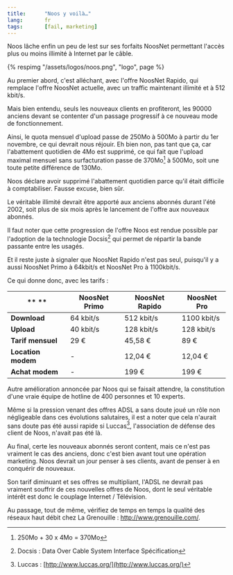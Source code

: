 ```yaml
---
title:      "Noos y voilà…"
lang:       fr
tags:       [fail, marketing]
---
```


Noos lâche enfin un peu de lest sur ses forfaits NoosNet permettant l'accès plus ou moins illimité à Internet par le câble.

{% respimg "/assets/logos/noos.png", "logo", page %}

Au premier abord, c'est alléchant, avec l'offre NoosNet Rapido, qui remplace l'offre NoosNet actuelle, avec un traffic maintenant illimité et à 512 kbit/s.

Mais bien entendu, seuls les nouveaux clients en profiteront, les 90000 anciens devant se contenter d'un passage progressif à ce nouveau mode de fonctionnement.

Ainsi, le quota mensuel d'upload passe de 250Mo à 500Mo à partir du 1er novembre, ce qui devrait nous réjouir. Eh bien non, pas tant que ça, car l'abattement quotidien de 4Mo est supprimé, ce qui fait que l'upload maximal mensuel sans surfacturation passe de 370Mo[^t1] à 500Mo, soit une toute petite différence de 130Mo.

Noos déclare avoir supprimé l'abattement quotidien parce qu'il était difficile à comptabiliser. Fausse excuse, bien sûr.

Le véritable illimité devrait être apporté aux anciens abonnés durant l'été 2002, soit plus de six mois après le lancement de l'offre aux nouveaux abonnés.

Il faut noter que cette progression de l'offre Noos est rendue possible par l'adoption de la technologie Docsis[^t2] qui permet de répartir la bande passante entre les usagés.

Et il reste juste à signaler que NoosNet Rapido n'est pas seul, puisqu'il y a aussi NoosNet Primo à 64kbit/s et NoosNet Pro à 1100kbit/s.

Ce qui donne donc, avec les tarifs :

| ** **              | **NoosNet Primo** | **NoosNet Rapido** | **NoosNet Pro** |
|--------------------|-------------------|--------------------|-----------------|
| **Download**       | 64 kbit/s         | 512 kbit/s         | 1100 kbit/s     |
| **Upload**         | 40 kbit/s         | 128 kbit/s         | 128 kbit/s      |
| **Tarif mensuel**  | 29 €              | 45,58 €            | 89 €            |
| **Location modem** | -                 | 12,04 €            | 12,04 €         |
| **Achat modem**    | -                 | 199 €              | 199 €           |

Autre amélioration annoncée par Noos qui se faisait attendre, la constitution d'une vraie équipe de hotline de 400 personnes et 10 experts.

Même si la pression venant des offres ADSL a sans doute joué un rôle non négligeable dans ces évolutions salutaires, il est a noter que cela n'aurait sans doute pas été aussi rapide si Luccas[^t3], l'association de défense des client de Noos, n'avait pas été là.

Au final, certe les nouveaux abonnés seront content, mais ce n'est pas vraiment le cas des anciens, donc c'est bien avant tout une opération marketing. Noos devrait un jour penser à ses clients, avant de penser à en conquérir de nouveaux.

Son tarif diminuant et ses offres se multipliant, l'ADSL ne devrait pas vraiment souffrir de ces nouvelles offres de Noos, dont le seul véritable intérêt est donc le couplage Internet / Télévision.

Au passage, tout de même, vérifiez de temps en temps la qualité des réseaux haut débit chez La Grenouille : <http://www.grenouille.com/>.



[^t1]: 250Mo + 30 x 4Mo = 370Mo

[^t2]: Docsis : Data Over Cable System Interface Spécification

[^t3]: Luccas : [http://www.luccas.org/](http://www.luccas.org/)
